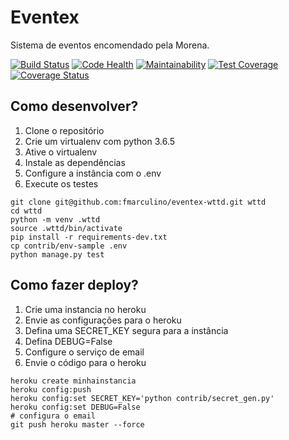 # Eventex

Sistema de eventos encomendado pela Morena.

[![Build Status](https://travis-ci.org/fmarculino/eventex-wttd.svg?branch=master)](https://travis-ci.org/fmarculino/eventex-wttd)
[![Code Health](https://landscape.io/github/fmarculino/eventex-wttd/master/landscape.svg?style=flat)](https://landscape.io/github/fmarculino/eventex-wttd/master)
[![Maintainability](https://api.codeclimate.com/v1/badges/f3f7caba9a0374e9936b/maintainability)](https://codeclimate.com/github/fmarculino/eventex-wttd/maintainability)
[![Test Coverage](https://api.codeclimate.com/v1/badges/f3f7caba9a0374e9936b/test_coverage)](https://codeclimate.com/github/fmarculino/eventex-wttd/test_coverage)
[![Coverage Status](https://coveralls.io/repos/github/fmarculino/eventex-wttd/badge.svg?branch=master)](https://coveralls.io/github/fmarculino/eventex-wttd?branch=master)

## Como desenvolver?

1. Clone o repositório
2. Crie um virtualenv com python 3.6.5
3. Ative o virtualenv
4. Instale as dependências
5. Configure a instância com o .env
6. Execute os testes

```console
git clone git@github.com:fmarculino/eventex-wttd.git wttd
cd wttd
python -m venv .wttd
source .wttd/bin/activate
pip install -r requirements-dev.txt
cp contrib/env-sample .env
python manage.py test
```

## Como fazer deploy?

1. Crie uma instancia no heroku
2. Envie as configurações para o heroku
3. Defina uma SECRET_KEY segura para a instância
4. Defina DEBUG=False
5. Configure o serviço de email
6. Envie o código para o heroku

```console
heroku create minhainstancia
heroku config:push
heroku config:set SECRET_KEY='python contrib/secret_gen.py'
heroku config:set DEBUG=False
# configura o email
git push heroku master --force 
```